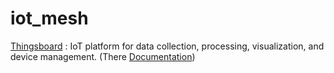 # iot_mesh

[Thingsboard](https://github.com/thingsboard/thingsboard) : IoT platform for data collection, processing, visualization, and device management. (There [Documentation](https://thingsboard.io/docs/))







